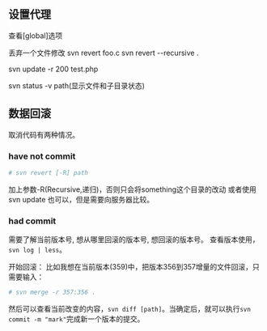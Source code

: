 ## 设置代理
查看[global]选项

丢弃一个文件修改
svn revert foo.c 
svn revert --recursive .

svn update -r 200 test.php

svn status -v path(显示文件和子目录状态) 

## 数据回滚
取消代码有两种情况。

### have not commit
```bash
# svn revert [-R] path
```
加上参数-R(Recursive,递归)，否则只会将something这个目录的改动
或者使用svn update 也可以，但是需要向服务器比较。

### had commit
需要了解当前版本号, 想从哪里回滚的版本号, 想回滚的版本号。
查看版本使用，`svn log | less`。

开始回滚：
比如我想在当前版本(359)中，把版本356到357增量的文件回滚，只需要输入：
```bash
# svn merge -r 357:356 .
```
然后可以查看当前改变的内容，`svn diff [path]`。当确定后，就可以执行`svn commit -m "mark"`完成新一个版本的提交。


